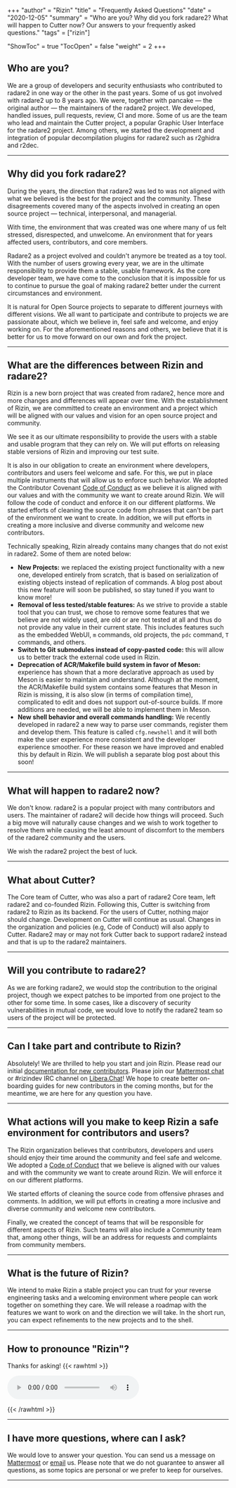 +++
"author" = "Rizin"
"title" = "Frequently Asked Questions"
"date" = "2020-12-05"
"summary" = "Who are you? Why did you fork radare2? What will happen to Cutter now? Our answers to your frequently asked questions."
"tags" = ["rizin"]

"ShowToc" = true
"TocOpen" = false
"weight" = 2
+++

## Who are you?

We are a group of developers and security enthusiasts who contributed to radare2 in one way or the other in the past years. Some of us got involved with radare2 up to 8 years ago. We were, together with pancake — the original author — the maintainers of the radare2 project. We developed, handled issues, pull requests, review, CI and more. Some of us are the team who lead and maintain the Cutter project, a popular Graphic User Interface for the radare2 project. Among others, we started the development and integration of popular decompilation plugins for radare2 such as r2ghidra and r2dec.

---

## Why did you fork radare2?

During the years, the direction that radare2 was led to was not aligned with what we believed is the best for the project and the community. These disagreements covered many of the aspects involved in creating an open source project — technical, interpersonal, and managerial.

With time, the environment that was created was one where many of us felt stressed, disrespected, and unwelcome. An environment that for years affected users, contributors, and core members.

Radare2 as a project evolved and couldn't anymore be treated as a toy tool. With the number of users growing every year, we are in the ultimate responsibility to provide them a stable, usable framework. As the core developer team, we have come to the conclusion that it is impossible for us to continue to pursue the goal of making radare2 better under the current circumstances and environment.

It is natural for Open Source projects to separate to different journeys with different visions. We all want to participate and contribute to projects we are passionate about, which we believe in, feel safe and welcome, and enjoy working on. For the aforementioned reasons and others, we believe that it is better for us to move forward on our own and fork the project.

---

## What are the differences between Rizin and radare2?

Rizin is a new born project that was created from radare2, hence more and more changes and differences will appear over time. With the establishment of Rizin, we are committed to create an environment and a project which will be aligned with our values and vision for an open source project and community.

We see it as our ultimate responsibility to provide the users with a stable and usable program that they can rely on. We will put efforts on releasing stable versions of Rizin and improving our test suite.

It is also in our obligation to create an environment where developers, contributors and users feel welcome and safe. For this, we put in place multiple instruments that will allow us to enforce such behavior. We adopted the Contributor Covenant [Code of Conduct](https://rizin.re/code-of-conduct/) as we believe it is aligned with our values and with the community we want to create around Rizin. We will follow the code of conduct and enforce it on our different platforms. We started efforts of cleaning the source code from phrases that can't be part of the environment we want to create. In addition, we will put efforts in creating a more inclusive and diverse community and welcome new contributors.

Technically speaking, Rizin already contains many changes that do not exist in radare2. Some of them are noted below:

- **New Projects:** we replaced the existing project functionality with a new one, developed entirely from scratch, that is based on serialization of existing objects instead of replication of commands. A blog post about this new feature will soon be published, so stay tuned if you want to know more!
- **Removal of less tested/stable features:** As we strive to provide a stable tool that you can trust, we chose to remove some features that we believe are not widely used, are old or are not tested at all and thus do not provide any value in their current state. This includes features such as the embedded WebUI, `m` commands, old projects, the `pdc` command, `T` commands, and others.
- **Switch to Git submodules instead of copy-pasted code:** this will allow us to better track the external code used in Rizin.
- **Deprecation of ACR/Makefile build system in favor of Meson:** experience has shown that a more declarative approach as used by Meson is easier to maintain and understand. Although at the moment, the ACR/Makefile build system contains some features that Meson in Rizin is missing, it is also slow (in terms of compilation time), complicated to edit and does not support out-of-source builds. If more additions are needed, we will be able to implement them in Meson.
- **New shell behavior and overall commands handling:** We recently developed in radare2 a new way to parse user commands, register them and develop them. This feature is called `cfg.newshell` and it will both make the user experience more consistent and the developer experience smoother. For these reason we have improved and enabled this by default in Rizin. We will publish a separate blog post about this soon!

---

## What will happen to radare2 now?

We don't know. radare2 is a popular project with many contributors and users. The maintainer of radare2 will decide how things will proceed. Such a big move will naturally cause changes and we wish to work together to resolve them while causing the least amount of discomfort to the members of the radare2 community and the users.

We wish the radare2 project the best of luck. 

---

## What about Cutter?

The Core team of Cutter, who was also a part of radare2 Core team, left radare2 and co-founded Rizin. Following this, Cutter is switching from radare2 to Rizin as its backend. For the users of Cutter, nothing major should change. Development on Cutter will continue as usual. Changes in the organization and policies (e.g, Code of Conduct) will also apply to Cutter. Radare2 may or may not fork Cutter back to support radare2 instead and that is up to the radare2 maintainers.

---

## Will you contribute to radare2?

As we are forking radare2, we would stop the contribution to the original project, though we expect patches to be imported from one project to the other for some time. In some cases, like a discovery of security vulnerabilities in mutual code, we would love to notify the radare2 team so users of the project will be protected.

---


## Can I take part and contribute to Rizin?

Absolutely! We are thrilled to help you start and join Rizin. Please read our initial [documentation for new contributors](https://github.com/rizinorg/rizin/blob/dev/CONTRIBUTING.md). Please join our [Mattermost chat](https://im.rizin.re/) or #rizindev IRC channel on [Libera.Chat](https://web.libera.chat/#rizindev)! We hope to create better on-boarding guides for new contributors in the coming months, but for the meantime, we are here for any question you have.

---

## What actions will you make to keep Rizin a safe environment for contributors and users?

The Rizin organization believes that contributors, developers and users should enjoy their time around the community and feel safe and welcome. We adopted a [Code of Conduct](https://rizin.re/code-of-conduct/) that we believe is aligned with our values and with the community we want to create around Rizin. We will enforce it on our different platforms.

We started efforts of cleaning the source code from offensive phrases and comments. In addition, we will put efforts in creating a more inclusive and diverse community and welcome new contributors.

Finally, we created the concept of teams that will be responsible for different aspects of Rizin. Such teams will also include a Community team that, among other things, will be an address for requests and complaints from community members. 

---

## What is the future of Rizin?

We intend to make Rizin a stable project you can trust for your reverse engineering tasks and a welcoming environment where people can work together on something they care. We will release a roadmap with the features we want to work on and the direction we will take. In the short run, you can expect refinements to the new projects and to the shell.

---

## How to pronounce "Rizin"?
Thanks for asking!
{{< rawhtml >}}
<p>
    <audio controls>
        <source src="/audio/rizin.ogg" type="audio/ogg">
        Your browser does not support the audio element.
    </audio> 
</p>
{{< /rawhtml >}}

---

## I have more questions, where can I ask?

We would love to answer your question. You can send us a message on [Mattermost](https://im.rizin.re) or [email](mailto:core@rizin.re) us. Please note that we do not guarantee to answer all questions, as some topics are personal or we prefer to keep for ourselves.

---
